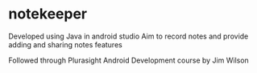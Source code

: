 # notekeeper

Developed using Java in android studio 
Aim to record notes and provide adding and sharing notes features

Followed through Plurasight Android Development course by Jim Wilson



